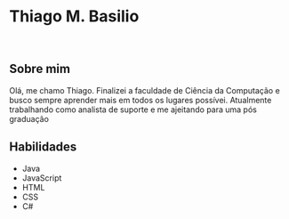 # Thiago M. Basilio
</br>



## Sobre mim
Olá, me chamo Thiago.
Finalizei a faculdade de Ciência da Computação e busco sempre aprender mais em todos os lugares possívei.
Atualmente trabalhando como analista de suporte e me ajeitando para uma pós graduação


## Habilidades

- Java
- JavaScript
- HTML
- CSS
- C#
